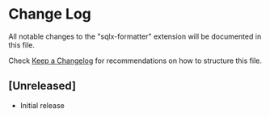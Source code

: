# Change Log

All notable changes to the "sqlx-formatter" extension will be documented in this file.

Check [Keep a Changelog](http://keepachangelog.com/) for recommendations on how to structure this file.

## [Unreleased]

- Initial release